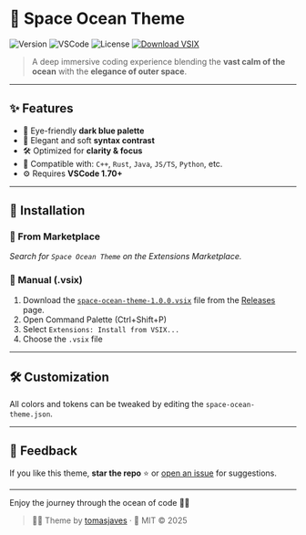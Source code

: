 # 🚀 Space Ocean Theme

![Version](https://img.shields.io/badge/version-1.0.0-blue?style=flat-square)
![VSCode](https://img.shields.io/badge/VSCode-1.70%2B-blueviolet?style=flat-square)
![License](https://img.shields.io/badge/license-MIT-green?style=flat-square)
[![Download VSIX](https://img.shields.io/badge/Download-.vsix-blue?logo=visualstudiocode&logoColor=white)](https://github.com/tomasjaves/space-ocean-theme/releases/download/v1.0.0/space-ocean-theme-1.0.0.vsix)

> A deep immersive coding experience blending the **vast calm of the ocean** with the **elegance of outer space**.

---

## ✨ Features

- 🧿 Eye-friendly **dark blue palette**
- 🎨 Elegant and soft **syntax contrast**
- 🛠️ Optimized for **clarity & focus**
- 🧬 Compatible with: `C++`, `Rust`, `Java`, `JS/TS`, `Python`, etc.
- ⚙️ Requires **VSCode 1.70+**

---

## 🚀 Installation

### 🔸 From Marketplace

_Search for `Space Ocean Theme` on the Extensions Marketplace._

### 🔸 Manual (.vsix)

1. Download the [`space-ocean-theme-1.0.0.vsix`](https://github.com/tomasjaves/space-ocean-theme/releases/download/v1.0.0/space-ocean-theme-1.0.0.vsix) file from the [Releases](https://github.com/tomasjaves/space-ocean-theme/releases) page.
2. Open Command Palette (Ctrl+Shift+P)
3. Select `Extensions: Install from VSIX...`
4. Choose the `.vsix` file

---

## 🛠️ Customization

All colors and tokens can be tweaked by editing the `space-ocean-theme.json`.

---

## 🙌 Feedback

If you like this theme, **star the repo** ⭐ or [open an issue](https://github.com/tomasjaves/space-ocean-theme/issues) for suggestions.

---

Enjoy the journey through the ocean of code 🌊✨

> 👨‍💻 Theme by [tomasjaves](https://github.com/tomasjaves) · 📜 MIT © 2025